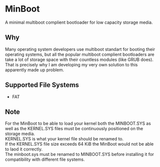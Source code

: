 MinBoot
=========================
A minimal multiboot complient bootloader for low capacity storage media.

Why
-------------------------
Many operating system developers use multiboot standart for booting their
operating systems, but all the popular multiboot complient bootloaders are take
a lot of storage space with their countless modules (like GRUB does).\
That is precisely why I am developing my very own solution
to this apparently made up problem.

Supported File Systems
-------------------------
 * FAT

Note
-------------------------
For the MinBoot to be able to load your kernel both the MINBOOT.SYS as well as 
the KERNEL.SYS files must be continuously positioned on the storage media.\
KERNEL.SYS is what your kernel file should be renamed to.\
If the KERNEL.SYS file size exceeds 64 KiB the MinBoot would not be able to
laod it correctly.\
The minboot.sys must be renamed to MINBOOT.SYS before installing it
for compatibility with different file systems.

